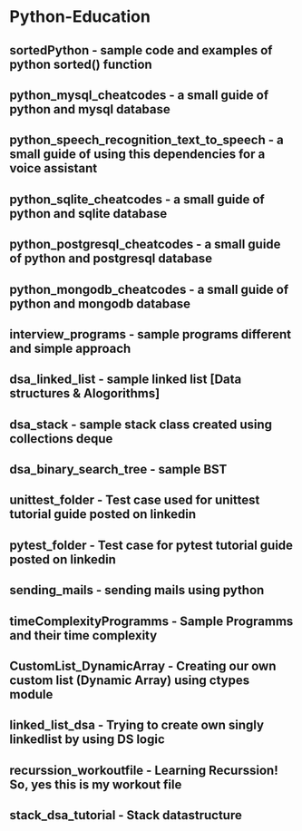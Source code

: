 # Python-Education

## sortedPython - sample code and examples of python sorted() function

## python_mysql_cheatcodes - a small guide of python and mysql database

## python_speech_recognition_text_to_speech - a small guide of using this dependencies for a voice assistant

## python_sqlite_cheatcodes - a small guide of python and sqlite database

## python_postgresql_cheatcodes - a small guide of python and postgresql database

## python_mongodb_cheatcodes - a small guide of python and mongodb database

## interview_programs - sample programs different and simple approach

## dsa_linked_list - sample linked list [Data structures & Alogorithms]

## dsa_stack - sample stack class created using collections deque

## dsa_binary_search_tree - sample BST 

## unittest_folder - Test case used for unittest tutorial guide posted on linkedin

## pytest_folder - Test case for pytest tutorial guide posted on linkedin

## sending_mails - sending mails using python

## timeComplexityProgramms - Sample Programms and their time complexity

## CustomList_DynamicArray - Creating our own custom list (Dynamic Array) using ctypes module

## linked_list_dsa - Trying to create own singly linkedlist by using DS logic

## recurssion_workoutfile - Learning Recurssion! So, yes this is my workout file

## stack_dsa_tutorial - Stack datastructure


